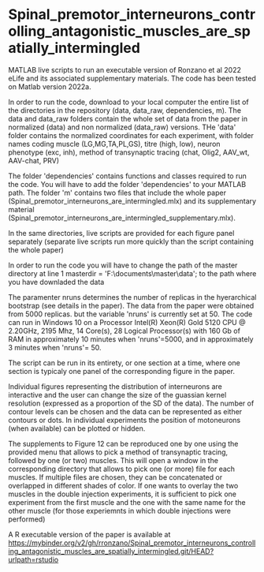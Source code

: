 # Spinal_premotor_interneurons_controlling_antagonistic_muscles_are_spatially_intermingled
MATLAB live scripts to run an executable version of Ronzano et al 2022 eLife and its associated supplementary materials.
The code has been tested on Matlab version 2022a. 

In order to run the code, download to your local computer the entire list of the directories in the repository (data, data_raw, dependencies, m). The data and data_raw folders contain the whole set of data from the paper in normalized (data) and non normalized (data_raw) versions. THe 'data' folder contains the normalized coordinates for each experiment, with folder names coding muscle (LG,MG,TA,PL,GS), titre (high, low), neuron phenotype (exc, inh), method of transynaptic tracing (chat, Olig2, AAV_wt, AAV-chat, PRV)

The folder 'dependencies' contains functions and classes required to run the code. You will have to add the folder 'dependencies' to your MATLAB path. 
The folder 'm' contains two files that include the whole paper (Spinal_premotor_interneurons_are_intermingled.mlx) and its supplementary material (Spinal_premotor_interneurons_are_intermingled_supplementary.mlx). 

In the same directories, live scripts are provided for each figure panel separately (separate live scripts run more quickly than the script containing the whole paper)

In order to run the code you will have to change the path of the master directory at line 1
masterdir = 'F:\documents\master\data\'; to the path where you have downladed the data

The paramenter nruns determines the number of replicas in the hyerarchical bootstrap (see details in the paper). The data from the paper were obtained from 5000 replicas. but the variable 'nruns' is currently set at 50. The code can run in Windows 10 on a Processor	Intel(R) Xeon(R) Gold 5120 CPU @ 2.20GHz, 2195 Mhz, 14 Core(s), 28 Logical Processor(s) with 160 Gb of RAM in approximately 10 minutes when 'nruns'=5000, and in approximately 3 minutes when 'nruns'= 50. 

The script can be run in its entirety, or one section at a time, where one section is typicaly one panel of the corresponding figure in the paper. 

Individual figures representing the distribution of interneurons are interactive and the user can change the size of the guassian kernel resolution (expressed as a proportion of the SD of the data). The number of contour levels can be chosen and the data can be represented as either contours or dots. In individual experiments the position of motoneurons (when available) can be plotted or hidden.

The supplements to Figure 12 can be reproduced one by one using the provided menu that allows to pick a method of transynaptic tracing, followed by one (or two) muscles. This will open a window in the corresponding directory that allows to pick one (or more) file for each muscles. If multiple files are chosen, they can be concatenated or overlapped in different shades of color. If one wants to overlay the two muscles in the double injection experiments, it is sufficient to pick one experiment from the first muscle and the one with the same name for the other muscle (for those experiemnts in which double injections were performed)

A R executable version of the paper is available at https://mybinder.org/v2/gh/rronzano/Spinal_premotor_interneurons_controlling_antagonistic_muscles_are_spatially_intermingled.git/HEAD?urlpath=rstudio
 

